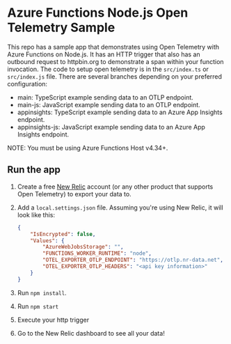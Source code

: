 # Azure Functions Node.js Open Telemetry Sample

This repo has a sample app that demonstrates using Open Telemetry with Azure Functions on Node.js. It has an HTTP trigger that also has an outbound request to httpbin.org to demonstrate a span within your function invocation. The code to setup open telemetry is in the `src/index.ts` or `src/index.js` file. There are several branches depending on your preferred configuration:

- main: TypeScript example sending data to an OTLP endpoint.
- main-js: JavaScript example sending data to an OTLP endpoint.
- appinsights: TypeScript example sending data to an Azure App Insights endpoint.
- appinsights-js: JavaScript example sending data to an Azure App Insights endpoint.

NOTE: You must be using Azure Functions Host v4.34+.

## Run the app

1. Create a free [New Relic](https://newrelic.com/) account (or any other product that supports Open Telemetry) to export your data to.
2. Add a `local.settings.json` file. Assuming you're using New Relic, it will look like this:

    ```json
    {
        "IsEncrypted": false,
        "Values": {
            "AzureWebJobsStorage": "",
            "FUNCTIONS_WORKER_RUNTIME": "node",
            "OTEL_EXPORTER_OTLP_ENDPOINT": "https://otlp.nr-data.net",
            "OTEL_EXPORTER_OTLP_HEADERS": "<api key information>"
        }
    }
    ```

3. Run `npm install`.
4. Run `npm start`
5. Execute your http trigger
6. Go to the New Relic dashboard to see all your data!
